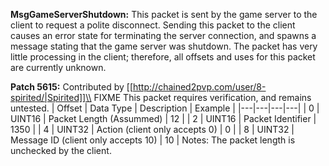 **MsgGameServerShutdown:** This packet is sent by the game server to the client to request a polite disconnect. Sending this packet to the client causes an error state for terminating the server connection, and spawns a message stating that the game server was shutdown. The packet has very little processing in the client; therefore, all offsets and uses for this packet are currently unknown.

**Patch 5615:** Contributed by [[http://chained2pvp.com/user/8-spirited/|Spirited]]\\
FIXME This packet requires verification, and remains untested.
| Offset | Data Type | Description | Example |
|---|---|---|---|
| 0 | UINT16 | Packet Length (Assummed) | 12 |
| 2 | UINT16 | Packet Identifier | 1350 |
| 4 | UINT32 | Action (client only accepts 0) | 0 |
| 8 | UINT32 | Message ID (client only accepts 10) | 10 |
Notes: The packet length is unchecked by the client.
